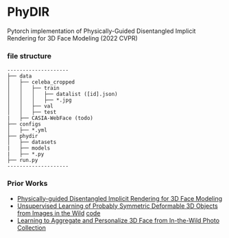 # PhyDIR
Pytorch implementation of Physically-Guided Disentangled Implicit Rendering for 3D Face Modeling (2022 CVPR)

### file structure
```
--------------------
├── data
│   ├── celeba_cropped
│   │   ├── train
│   │   │   ├── datalist ([id].json)
│   │   │   ├── *.jpg
│   │   ├── val
│   │   ├── test
|   ├── CASIA-WebFace (todo)
├── configs
│   ├── *.yml
├── phydir
│   ├── datasets
|   ├── models
|   ├── *.py
├── run.py 
--------------------
```

### Prior Works
- [Physically-guided Disentangled Implicit Rendering for 3D Face Modeling](https://openaccess.thecvf.com/content/CVPR2022/papers/Zhang_Physically-Guided_Disentangled_Implicit_Rendering_for_3D_Face_Modeling_CVPR_2022_paper.pdf)
- [Unsupervised Learning of Probably Symmetric Deformable 3D Objects from Images in the Wild](https://arxiv.org/pdf/1911.11130.pdf) [code](https://github.com/elliottwu/unsup3d)
- [Learning to Aggregate and Personalize 3D Face from In-the-Wild Photo Collection](https://openaccess.thecvf.com/content/CVPR2021/papers/Zhang_Learning_To_Aggregate_and_Personalize_3D_Face_From_In-the-Wild_Photo_CVPR_2021_paper.pdf)